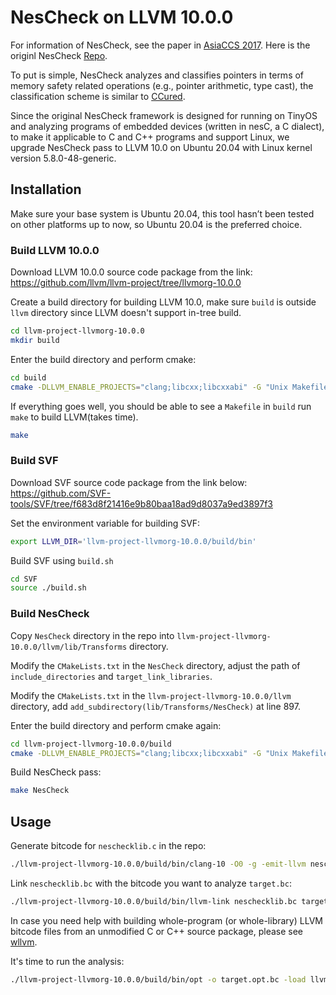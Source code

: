 # NesCheck on LLVM 10.0.0
For information of NesCheck, see the paper in [AsiaCCS 2017](https://hexhive.epfl.ch/publications/files/17AsiaCCS2.pdf). Here is the originl NesCheck [Repo](https://github.com/HexHive/nesCheck).

To put is simple, NesCheck analyzes and classifies pointers in terms of memory safety related operations (e.g., pointer arithmetic, type cast), the classification scheme is similar to [CCured](https://people.eecs.berkeley.edu/~necula/Papers/ccured_popl02.pdf).

Since the original NesCheck framework is designed for running on TinyOS and analyzing programs of embedded devices (written in nesC, a C dialect), to make it applicable to C and C++ programs and support Linux, we upgrade NesCheck pass to LLVM 10.0 on Ubuntu 20.04 with Linux kernel version 5.8.0-48-generic.

## Installation
Make sure your base system is Ubuntu 20.04, this tool hasn’t been tested on other platforms up to now, so Ubuntu 20.04 is the preferred choice.

### Build LLVM 10.0.0
Download LLVM 10.0.0 source code package from the link: https://github.com/llvm/llvm-project/tree/llvmorg-10.0.0

Create a build directory for building LLVM 10.0, make sure ```build``` is outside ```llvm``` directory since LLVM doesn't support in-tree build.
```bash 
cd llvm-project-llvmorg-10.0.0
mkdir build
```

Enter the build directory and perform cmake:
```bash 
cd build
cmake -DLLVM_ENABLE_PROJECTS="clang;libcxx;libcxxabi" -G "Unix Makefiles" ../llvm

```
If everything goes well, you should be able to see a ```Makefile``` in ```build``` run ```make``` to build LLVM(takes time).
```bash 
make
```
### Build SVF
Download SVF source code package from the link below: https://github.com/SVF-tools/SVF/tree/f683d8f21416e9b80baa18ad9d8037a9ed3897f3


Set the environment variable for building SVF:
```bash
export LLVM_DIR='llvm-project-llvmorg-10.0.0/build/bin' 
```
Build SVF using ```build.sh```
```bash
cd SVF
source ./build.sh
```

### Build NesCheck

Copy ```NesCheck``` directory in the repo into ```llvm-project-llvmorg-10.0.0/llvm/lib/Transforms``` directory.

Modify the ```CMakeLists.txt``` in the ```NesCheck``` directory, adjust the path of ```include_directories``` and ```target_link_libraries```.

Modify the ```CMakeLists.txt``` in the ```llvm-project-llvmorg-10.0.0/llvm``` directory, add ```add_subdirectory(lib/Transforms/NesCheck)``` at line 897.

Enter the build directory and perform cmake again:
```bash 
cd llvm-project-llvmorg-10.0.0/build
cmake -DLLVM_ENABLE_PROJECTS="clang;libcxx;libcxxabi" -G "Unix Makefiles" ../llvm
```

Build NesCheck pass:
```bash 
make NesCheck
```

## Usage
Generate bitcode for ```neschecklib.c``` in the repo:
```bash
./llvm-project-llvmorg-10.0.0/build/bin/clang-10 -O0 -g -emit-llvm neschecklib.c -c -o neschecklib.bc
```

Link ```neschecklib.bc``` with the bitcode you want to analyze ```target.bc```:
```bash
./llvm-project-llvmorg-10.0.0/build/bin/llvm-link neschecklib.bc target.bc -o target.linked.bc
```

In case you need help with building whole-program (or whole-library) LLVM bitcode files from an unmodified C or C++ source package, please see [wllvm](https://github.com/travitch/whole-program-llvm).

It's time to run the analysis:
```bash
./llvm-project-llvmorg-10.0.0/build/bin/opt -o target.opt.bc -load llvm-project-llvmorg-10.0.0/build/lib/libNesCheck.so -nescheck -stats -time-passes < target.linked.bc > target.nescheckout
```


